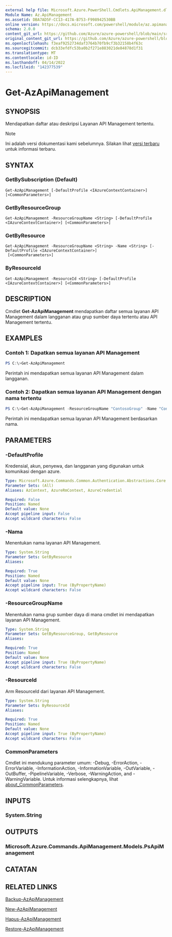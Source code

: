 ```yaml
---
external help file: Microsoft.Azure.PowerShell.Cmdlets.ApiManagement.dll-Help.xml
Module Name: Az.ApiManagement
ms.assetid: DBA7AD5F-CC13-417A-B753-F998942530BB
online version: https://docs.microsoft.com/powershell/module/az.apimanagement/get-azapimanagement
schema: 2.0.0
content_git_url: https://github.com/Azure/azure-powershell/blob/main/src/ApiManagement/ApiManagement/help/Get-AzApiManagement.md
original_content_git_url: https://github.com/Azure/azure-powershell/blob/main/src/ApiManagement/ApiManagement/help/Get-AzApiManagement.md
ms.openlocfilehash: f3eaf9252734daf3764b70fb9cf3b32158b4f63c
ms.sourcegitcommit: dcb33efdfc53ba0b2f271e883021de84878d1f31
ms.translationtype: MT
ms.contentlocale: id-ID
ms.lasthandoff: 04/14/2022
ms.locfileid: "142377539"
---
```

# Get-AzApiManagement

## SYNOPSIS
Mendapatkan daftar atau deskripsi Layanan API Management tertentu.

> [!NOTE]
>Ini adalah versi dokumentasi kami sebelumnya. Silakan lihat [versi terbaru](/powershell/module/az.apimanagement/get-azapimanagement) untuk informasi terbaru.

## SYNTAX

### GetBySubscription (Default)
```
Get-AzApiManagement [-DefaultProfile <IAzureContextContainer>] [<CommonParameters>]
```

### GetByResourceGroup
```
Get-AzApiManagement -ResourceGroupName <String> [-DefaultProfile <IAzureContextContainer>] [<CommonParameters>]
```

### GetByResource
```
Get-AzApiManagement -ResourceGroupName <String> -Name <String> [-DefaultProfile <IAzureContextContainer>]
 [<CommonParameters>]
```

### ByResourceId
```
Get-AzApiManagement -ResourceId <String> [-DefaultProfile <IAzureContextContainer>] [<CommonParameters>]
```

## DESCRIPTION
Cmdlet **Get-AzApiManagement** mendapatkan daftar semua layanan API Management dalam langganan atau grup sumber daya tertentu atau API Management tertentu.

## EXAMPLES

### Contoh 1: Dapatkan semua layanan API Management
```powershell
PS C:\>Get-AzApiManagement
```

Perintah ini mendapatkan semua layanan API Management dalam langganan.

### Contoh 2: Dapatkan semua layanan API Management dengan nama tertentu
```powershell
PS C:\>Get-AzApiManagement -ResourceGroupName "ContosoGroup" -Name "ContosoApi"
```

Perintah ini mendapatkan semua layanan API Management berdasarkan nama.

## PARAMETERS

### -DefaultProfile
Kredensial, akun, penyewa, dan langganan yang digunakan untuk komunikasi dengan azure.

```yaml
Type: Microsoft.Azure.Commands.Common.Authentication.Abstractions.Core.IAzureContextContainer
Parameter Sets: (All)
Aliases: AzContext, AzureRmContext, AzureCredential

Required: False
Position: Named
Default value: None
Accept pipeline input: False
Accept wildcard characters: False
```

### -Nama
Menentukan nama layanan API Management.

```yaml
Type: System.String
Parameter Sets: GetByResource
Aliases:

Required: True
Position: Named
Default value: None
Accept pipeline input: True (ByPropertyName)
Accept wildcard characters: False
```

### -ResourceGroupName
Menentukan nama grup sumber daya di mana cmdlet ini mendapatkan layanan API Management.

```yaml
Type: System.String
Parameter Sets: GetByResourceGroup, GetByResource
Aliases:

Required: True
Position: Named
Default value: None
Accept pipeline input: True (ByPropertyName)
Accept wildcard characters: False
```

### -ResourceId
Arm ResourceId dari layanan API Management.

```yaml
Type: System.String
Parameter Sets: ByResourceId
Aliases:

Required: True
Position: Named
Default value: None
Accept pipeline input: True (ByPropertyName)
Accept wildcard characters: False
```

### CommonParameters
Cmdlet ini mendukung parameter umum: -Debug, -ErrorAction, -ErrorVariable, -InformationAction, -InformationVariable, -OutVariable, -OutBuffer, -PipelineVariable, -Verbose, -WarningAction, and -WarningVariable. Untuk informasi selengkapnya, lihat [about_CommonParameters](http://go.microsoft.com/fwlink/?LinkID=113216).

## INPUTS

### System.String

## OUTPUTS

### Microsoft.Azure.Commands.ApiManagement.Models.PsApiManagement

## CATATAN

## RELATED LINKS

[Backup-AzApiManagement](./Backup-AzApiManagement.md)

[New-AzApiManagement](./New-AzApiManagement.md)

[Hapus-AzApiManagement](./Remove-AzApiManagement.md)

[Restore-AzApiManagement](./Restore-AzApiManagement.md)


